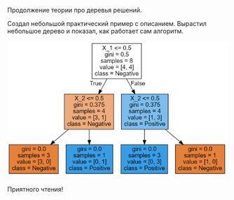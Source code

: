 Продолжение теории про деревья решений.

Создал небольшой практический пример с описанием. Вырастил небольшое дерево и показал, как работает сам алгоритм.

![Описание](https://github.com/TalkoDenis/Machine_Learning/blob/main/Decision_trees/Decision_trees_theory_part_2/Tree.png)

Приятного чтения!
